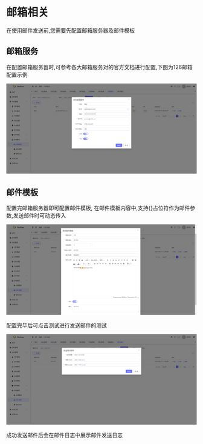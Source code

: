 # 邮箱相关
在使用邮件发送前,您需要先配置邮箱服务器及邮件模板

## 邮箱服务
在配置邮箱服务器时,可参考各大邮箱服务对的官方文档进行配置,下图为126邮箱配置示例

![mail](./images/mail-1.png)
## 邮件模板
配置完邮箱服务器即可配置邮件模板, 在邮件模板内容中,支持{}占位符作为邮件参数,发送邮件时可动态传入

![mail](./images/mail-2.png)

配置完毕后可点击测试进行发送邮件的测试

![mail](./images/mail-3.png)

成功发送邮件后会在邮件日志中展示邮件发送日志
